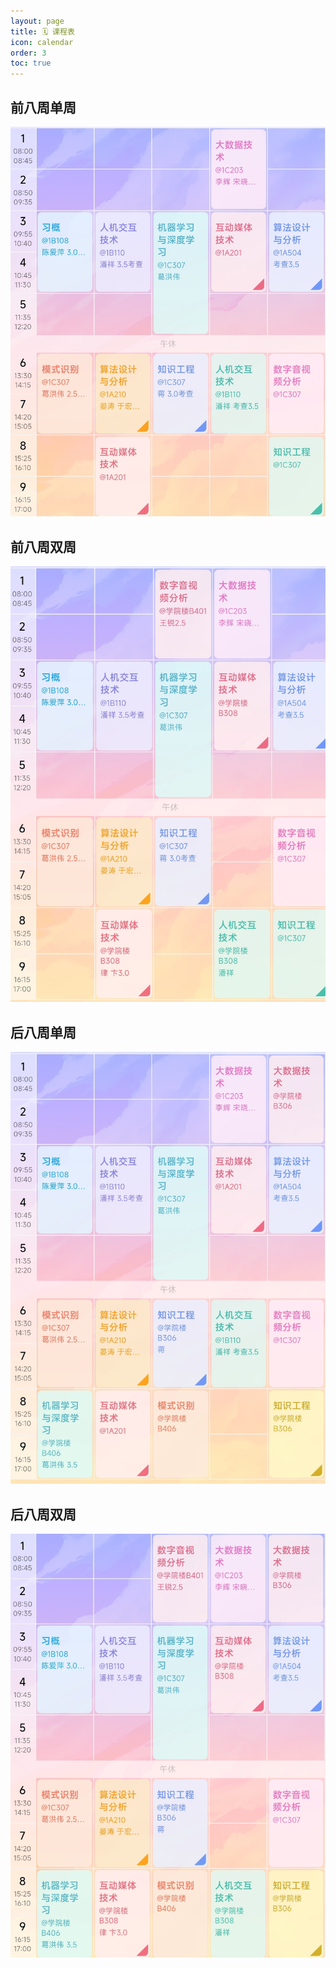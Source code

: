 ```yaml
---
layout: page
title: 🗓️ 课程表
icon: calendar
order: 3
toc: true
---
```


## 前八周单周
![](/assets/img/timetable/前单.jpg)

## 前八周双周
![](/assets/img/timetable/前双.jpg)

## 后八周单周
![](/assets/img/timetable/后单.jpg)

## 后八周双周
![](/assets/img/timetable/后双.jpg)
